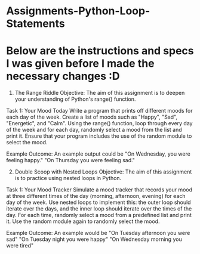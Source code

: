 # Assignments-Python-Loop-Statements
# Below are the instructions and specs I was given before I made the necessary changes :D
1. The Range Riddle
Objective: The aim of this assignment is to deepen your understanding of Python's range() function.

Task 1: Your Mood Today Write a program that prints off different moods for each day of the week. Create a list of moods such as "Happy", "Sad", "Energetic", and "Calm". Using the range() function, loop through every day of the week and for each day, randomly select a mood from the list and print it. Ensure that your program includes the use of the random module to select the mood.

Example Outcome: An example output could be "On Wednesday, you were feeling happy." "On Thursday you were feeling sad."

2. Double Scoop with Nested Loops
Objective: The aim of this assignment is to practice using nested loops in Python.

Task 1: Your Mood Tracker Simulate a mood tracker that records your mood at three different times of the day (morning, afternoon, evening) for each day of the week. Use nested loops to implement this: the outer loop should iterate over the days, and the inner loop should iterate over the times of the day. For each time, randomly select a mood from a predefined list and print it. Use the random module again to randomly select the mood.

Example Outcome: An example would be "On Tuesday afternoon you were sad" "On Tuesday night you were happy" "On Wednesday morning you were tired"